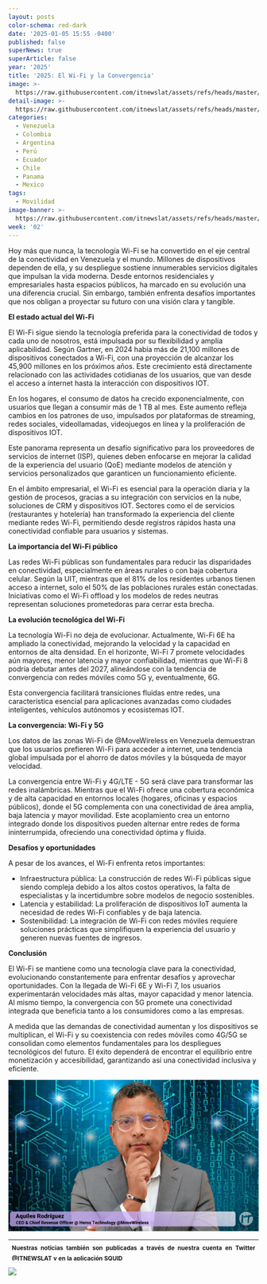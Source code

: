 ```yaml
---
layout: posts
color-schema: red-dark
date: '2025-01-05 15:55 -0400'
published: false
superNews: true
superArticle: false
year: '2025'
title: '2025: El Wi-Fi y la Convergencia'
image: >-
  https://raw.githubusercontent.com/itnewslat/assets/refs/heads/master/img/540x320/Aquiles-Rodriguez-p.jpg
detail-image: >-
  https://raw.githubusercontent.com/itnewslat/assets/refs/heads/master/img/1024x680/Aquiles-Rodriguez-g.jpg
categories:
  - Venezuela
  - Colombia
  - Argentina
  - Perú
  - Ecuador
  - Chile
  - Panama
  - Mexico
tags:
  - Movilidad
image-banner: >-
  https://raw.githubusercontent.com/itnewslat/assets/refs/heads/master/img/540x320/Aquiles-Rodriguez-p.jpg
week: '02'
---
```

Hoy más que nunca, la tecnología Wi-Fi se ha convertido en el eje central de la conectividad en Venezuela y el mundo. Millones de dispositivos dependen de ella, y su despliegue sostiene innumerables servicios digitales que impulsan la vida moderna. Desde entornos residenciales y empresariales hasta espacios públicos,  ha marcado en su evolución una una diferencia crucial. Sin embargo, también enfrenta desafíos importantes que nos obligan a proyectar su futuro con una visión clara y tangible.

**El estado actual del Wi-Fi**

El Wi-Fi sigue siendo la tecnología preferida para la conectividad de todos y cada uno de nosotros, está impulsada por su flexibilidad y amplia aplicabilidad. Según Gartner, en 2024 había más de 21,100 millones de dispositivos conectados a Wi-Fi, con una proyección de alcanzar los 45,900 millones en los próximos años. Este crecimiento está directamente relacionado con las actividades cotidianas de los usuarios, que van desde el acceso a internet hasta la interacción con dispositivos IOT.

En los hogares, el consumo de datos ha crecido exponencialmente, con usuarios que llegan a consumir más de 1 TB al mes. Este aumento refleja cambios en los patrones de uso, impulsados por plataformas de streaming, redes sociales, videollamadas, videojuegos en línea y la proliferación de dispositivos IOT.

Este panorama representa un desafío significativo para los proveedores de servicios de internet (ISP), quienes deben enfocarse en mejorar la calidad de la experiencia del usuario (QoE) mediante modelos de atención y servicios personalizados que garanticen un funcionamiento eficiente.

En el ámbito empresarial, el Wi-Fi es esencial para la operación diaria y la gestión de procesos, gracias a su integración con servicios en la nube, soluciones de CRM y dispositivos IOT. Sectores como el de servicios (restaurantes y hotelería) han transformado la experiencia del cliente mediante redes Wi-Fi, permitiendo desde registros rápidos hasta una conectividad confiable para usuarios y sistemas.

**La importancia del Wi-Fi público**

Las redes Wi-Fi públicas son fundamentales para reducir las disparidades en conectividad, especialmente en áreas rurales o con baja cobertura celular. Según la UIT, mientras que el 81% de los residentes urbanos tienen acceso a internet, solo el 50% de las poblaciones rurales están conectadas. Iniciativas como el Wi-Fi offload y los modelos de redes neutras representan soluciones prometedoras para cerrar esta brecha.

**La evolución tecnológica del Wi-Fi**

La tecnología Wi-Fi no deja de evolucionar. Actualmente, Wi-Fi 6E ha ampliado la conectividad, mejorando la velocidad y la capacidad en entornos de alta densidad. En el horizonte, Wi-Fi 7 promete velocidades aún mayores, menor latencia y mayor confiabilidad, mientras que Wi-Fi 8 podría debutar antes del 2027, alineándose con la tendencia de convergencia con redes móviles como 5G y, eventualmente, 6G.

Esta convergencia facilitará transiciones fluidas entre redes, una característica esencial para aplicaciones avanzadas como ciudades inteligentes, vehículos autónomos y ecosistemas IOT.

**La convergencia: Wi-Fi y 5G**

Los datos de las zonas Wi-Fi de @MoveWireless en Venezuela demuestran que los usuarios prefieren Wi-Fi para acceder a internet, una tendencia global impulsada por el ahorro de datos móviles y la búsqueda de mayor velocidad.

La convergencia entre Wi-Fi y 4G/LTE - 5G será clave para transformar las redes inalámbricas. Mientras que el Wi-Fi ofrece una cobertura económica y de alta capacidad en entornos locales (hogares, oficinas y espacios públicos), donde el 5G complementa con una conectividad de área amplia, baja latencia y mayor movilidad. Este acoplamiento crea un entorno integrado donde los dispositivos pueden alternar entre redes de forma ininterrumpida, ofreciendo una conectividad óptima y fluida.

**Desafíos y oportunidades**

A pesar de los avances, el Wi-Fi enfrenta retos importantes:

- Infraestructura pública: La construcción de redes Wi-Fi públicas sigue siendo compleja debido a los altos costos operativos, la falta de especialistas y la incertidumbre sobre modelos de negocio sostenibles.
- Latencia y estabilidad: La proliferación de dispositivos IoT aumenta la necesidad de redes Wi-Fi confiables y de baja latencia.
- Sostenibilidad: La integración de Wi-Fi con redes móviles requiere soluciones prácticas que simplifiquen la experiencia del usuario y generen nuevas fuentes de ingresos.

**Conclusión**

El Wi-Fi se mantiene como una tecnología clave para la conectividad, evolucionando constantemente para enfrentar desafíos y aprovechar oportunidades. Con la llegada de Wi-Fi 6E y Wi-Fi 7, los usuarios experimentarán velocidades más altas, mayor capacidad y menor latencia. Al mismo tiempo, la convergencia con 5G promete una conectividad integrada que beneficia tanto a los consumidores como a las empresas.

A medida que las demandas de conectividad aumentan y los dispositivos se multiplican, el Wi-Fi y su coexistencia con redes móviles como 4G/5G se consolidan como elementos fundamentales para los despliegues tecnológicos del futuro. El éxito dependerá de encontrar el equilibrio entre monetización y accesibilidad, garantizando así una conectividad inclusiva y eficiente.

![](https://raw.githubusercontent.com/itnewslat/assets/refs/heads/master/img/540x320/Aquiles-Rodriguez-p.jpg)

<table style="height: 42px;" width="569">
<tbody>
<tr>
<td style="text-align: justify;"><sub><strong>Nuestras noticias también son publicadas a través de nuestra cuenta en Twitter <a href="https://twitter.com/itnewslat?lang=es">@ITNEWSLAT</a> y en la aplicación <a href="https://squidapp.co/en/">SQUID</a></strong></sub></td>
</tr>
</tbody>
</table>

<img src="https://tracker.metricool.com/c3po.jpg?hash=56f88a41e39ab42c063cc51676587a04"/>
